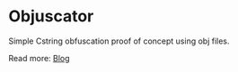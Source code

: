 # Objuscator
Simple Cstring obfuscation proof of concept using obj files. 

Read more: [Blog](https://underprivilege.blogspot.com/2022/12/hiding-c-strings-on-windows-executables.html#more)
